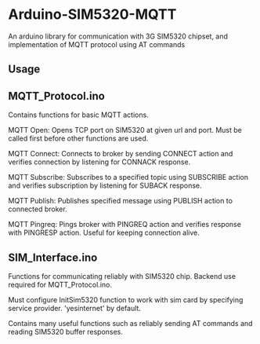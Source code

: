 # Arduino-SIM5320-MQTT
An arduino library for communication with 3G SIM5320 chipset, and implementation of MQTT protocol using AT commands

## Usage


## MQTT_Protocol.ino 
Contains functions for basic MQTT actions.

MQTT Open:
Opens TCP port on SIM5320 at given url and port. Must be called first before other functions are used.

MQTT Connect:
Connects to broker by sending CONNECT action and verifies connection by listening for CONNACK response.

MQTT Subscribe:
Subscribes to a specified topic using SUBSCRIBE action and verifies subscription by listening for SUBACK response.

MQTT Publish:
Publishes specified message using PUBLISH action to connected broker.

MQTT Pingreq:
Pings broker with PINGREQ action and verifies response with PINGRESP action. Useful for keeping connection alive.

## SIM_Interface.ino
Functions for communicating reliably with SIM5320 chip. Backend use required for MQTT_Protocol.ino.

Must configure InitSim5320 function to work with sim card by specifying service provider. 'yesinternet' by default. 

Contains many useful functions such as reliably sending AT commands and reading SIM5320 buffer responses.
